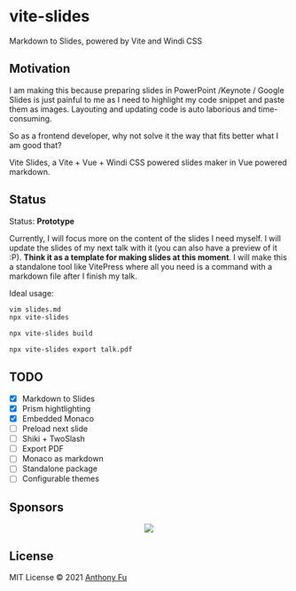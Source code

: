# vite-slides

Markdown to Slides, powered by Vite and Windi CSS

## Motivation


I am making this because preparing slides in PowerPoint /Keynote / Google Slides is just painful to me as I need to highlight my code snippet and paste them as images. Layouting and updating code is auto laborious and time-consuming. 

So as a frontend developer, why not solve it the way that fits better what I am good that?

Vite Slides, a Vite + Vue + Windi CSS powered slides maker in Vue powered markdown.

## Status

Status: **Prototype**

Currently, I will focus more on the content of the slides I need myself. I will update the slides of my next talk with it (you can also have a preview of it :P). **Think it as a template for making slides at this moment**. I will make this a standalone tool like VitePress where all you need is a command with a markdown file after I finish my talk.

Ideal usage:

```bash
vim slides.md
npx vite-slides
```

```bash
npx vite-slides build
```

```bash
npx vite-slides export talk.pdf
```

## TODO

- [x] Markdown to Slides
- [x] Prism hightlighting 
- [x] Embedded Monaco
- [ ] Preload next slide
- [ ] Shiki + TwoSlash
- [ ] Export PDF
- [ ] Monaco as markdown
- [ ] Standalone package
- [ ] Configurable themes

## Sponsors

<p align="center">
  <a href="https://cdn.jsdelivr.net/gh/antfu/static/sponsors.svg">
    <img src='https://cdn.jsdelivr.net/gh/antfu/static/sponsors.svg'/>
  </a>
</p>

## License

MIT License © 2021 [Anthony Fu](https://github.com/antfu)
